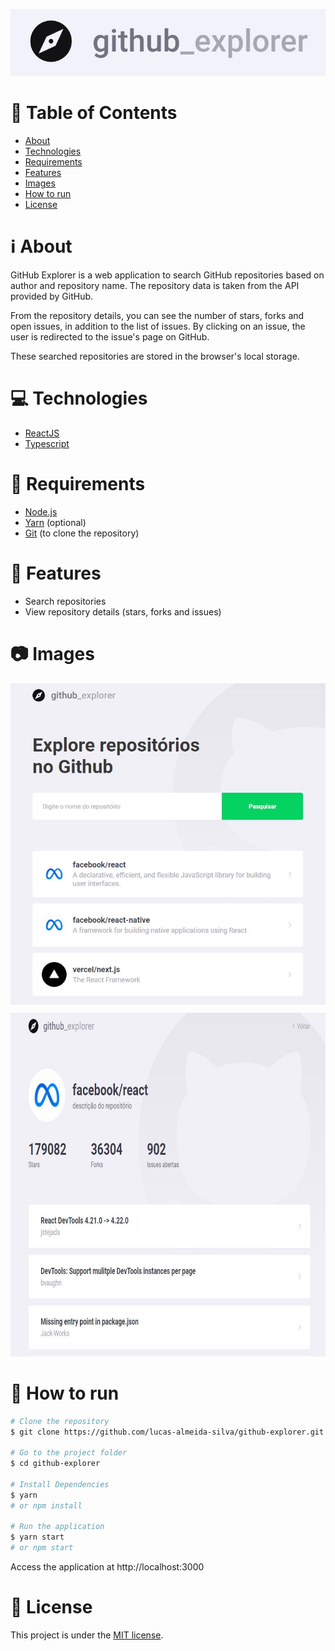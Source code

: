 <p align="center">
   <img src=".github/logo.jpg" alt="Github Explorer" />
</p>

# :page_with_curl: Table of Contents

* [About](#information_source-about)
* [Technologies](#computer-technologies)
* [Requirements](#page_with_curl-requirements)
* [Features](#rocket-features)
* [Images](#camera-images)
* [How to run](#seedling-how-to-run)
* [License](#pencil-license)

# :information_source: About

GitHub Explorer is a web application to search GitHub repositories based on author and repository name. The repository data is taken from the API provided by GitHub.

From the repository details, you can see the number of stars, forks and open issues, in addition to the list of issues. By clicking on an issue, the user is redirected 
to the issue's page on GitHub.

These searched repositories are stored in the browser's local storage. 

# :computer: Technologies

- [ReactJS](https://pt-br.reactjs.org/)
- [Typescript](https://www.typescriptlang.org/)

# :page_with_curl: Requirements

- [Node.js](https://nodejs.org/)
- [Yarn](https://yarnpkg.com/) (optional)
- [Git](https://git-scm.com/) (to clone the repository)

# :rocket: Features

- Search repositories
- View repository details (stars, forks and issues)

# :camera: Images

 <img src=".github/explore-repos-page.jpg" alt="Explore repositories" />
 <img src=".github/repo-details.jpg" alt="Repository details" height="550" style="margin-top: 10px" />
 
# :seedling: How to run

```bash
# Clone the repository
$ git clone https://github.com/lucas-almeida-silva/github-explorer.git

# Go to the project folder
$ cd github-explorer

# Install Dependencies
$ yarn
# or npm install

# Run the application
$ yarn start
# or npm start
```
Access the application at http://localhost:3000

# :pencil: License

This project is under the [MIT license](LICENSE).

